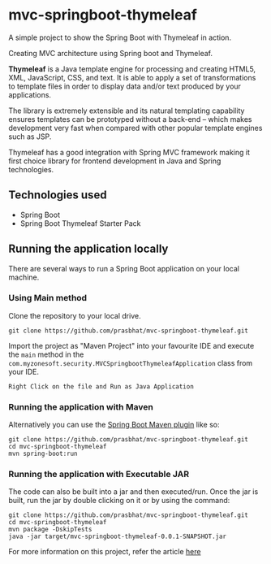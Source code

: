 # mvc-springboot-thymeleaf
A simple project to show the Spring Boot with Thymeleaf in action.

Creating MVC architecture using Spring boot and Thymeleaf.

**Thymeleaf** is a Java template engine for processing and creating HTML5, XML, JavaScript, CSS, and text. It is able to apply a set of transformations to template files in order to display data and/or text produced by your applications.

The library is extremely extensible and its natural templating capability ensures templates can be prototyped without a back-end – which makes development very fast when compared with other popular template engines such as JSP.

Thymeleaf has a good integration with Spring MVC framework making it first choice library for frontend development in Java and Spring technologies.
## Technologies used
- Spring Boot
- Spring Boot Thymeleaf Starter Pack

## Running the application locally
There are several ways to run a Spring Boot application on your local machine.

### Using Main method
Clone the repository to your local drive.
```shell
git clone https://github.com/prasbhat/mvc-springboot-thymeleaf.git
```
Import the project as "Maven Project" into your favourite IDE and execute the `main` method in the `com.myzonesoft.security.MVCSpringbootThymeleafApplication` class from your IDE.

`Right Click on the file and Run as Java Application`

### Running the application with Maven
Alternatively you can use the [Spring Boot Maven plugin](https://docs.spring.io/spring-boot/docs/current/reference/html/build-tool-plugins-maven-plugin.html) like so:
```shell
git clone https://github.com/prasbhat/mvc-springboot-thymeleaf.git
cd mvc-springboot-thymeleaf
mvn spring-boot:run
```

### Running the application with Executable JAR
The code can also be built into a jar and then executed/run. Once the jar is built, run the jar by double clicking on it or by using the command:
```shell
git clone https://github.com/prasbhat/mvc-springboot-thymeleaf.git
cd mvc-springboot-thymeleaf
mvn package -DskipTests
java -jar target/mvc-springboot-thymeleaf-0.0.1-SNAPSHOT.jar
```

For more information on this project, refer the article [here](https://myzonesoft.com/2021/10/05/develop-mvc-application-using-spring-boot-and-thymeleaf/)
